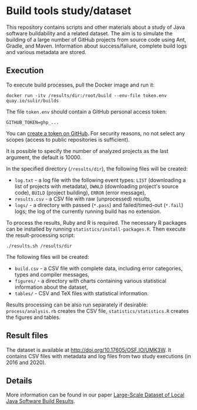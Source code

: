 # Build tools study/dataset

This repository contains scripts and other materials about a study of Java software buildability and a related dataset. The aim is to simulate the building of a large number of GitHub projects from source code using Ant, Gradle, and Maven. Information about success/failure, complete build logs and various metadata are stored.

## Execution

To execute build processes, pull the Docker image and run it:
```
docker run -itv /results/dir:/root/build --env-file token.env quay.io/sulir/builds
```
The file `token.env` should contain a GitHub personal access token:
```
GITHUB_TOKEN=ghp_...
```
You can [create a token on GitHub](https://github.com/settings/tokens/new). For security reasons, no not select any scopes (access to public repositories is sufficient).

It is possible to specify the number of analyzed projects as the last argument, the default is 10000.

In the specified directory (`/results/dir`), the following files will be created:

* `log.txt` - a log file with the following event types: `LIST` (downloading a list of projects with metadata), `DWNLD` (downloading project's source code), `BUILD` (project building), `ERROR` (error message),
* `results.csv` - a CSV file with raw (unprocessed) results,
* `logs/` - a directory with passed (`*.pass`) and failed/timed-out (`*.fail`) logs; the log of the currently running build has no extension.

To process the results, Ruby and R is required. The necessary R packages can be installed by running `statistics/install-packages.R`. Then execute the result-processing script:
```
./results.sh /results/dir
```

The following files will be created:

* `build.csv` - a CSV file with complete data, including error categories, types and compiler messages,
* `figures/` - a directory with charts containing various statistical information about the dataset,
* `tables/` - CSV and TeX files with statistical information.

Results processing can be also run separately if desirable: `process/analysis.rb` creates the CSV file, `statistics/statistics.R` creates the figures and tables.

## Result files

The dataset is available at http://doi.org/10.17605/OSF.IO/UMK3W. It contains CSV files with metadata and log files from two study executions (in 2016 and 2020).

## Details

More information can be found in our paper [Large-Scale Dataset of Local Java Software Build Results](https://doi.org/10.3390/data5030086).
